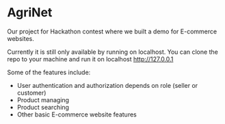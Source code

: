 # AgriNet

Our project for Hackathon contest where we built a demo for E-commerce websites.

Currently it is still only available by running on localhost. You can clone the repo to your machine and run it on localhost http://127.0.0.1

Some of the features include:
- User authentication and authorization depends on role (seller or customer)
- Product managing
- Product searching
- Other basic E-commerce website features
